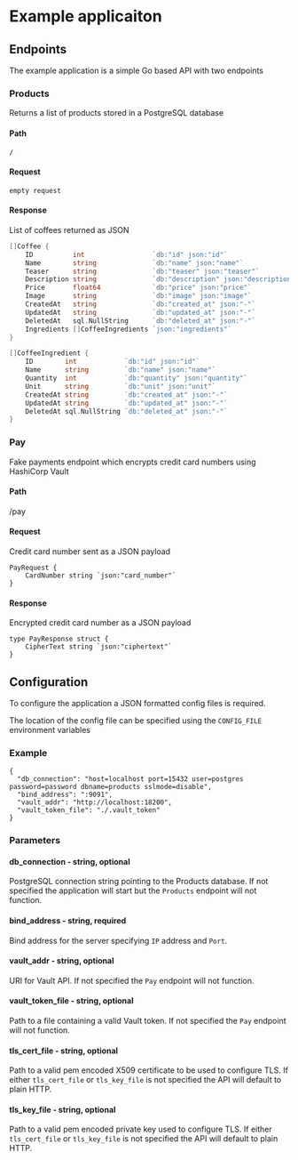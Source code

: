 # Example applicaiton

## Endpoints

The example application is a simple Go based API with two endpoints

### Products

Returns a list of products stored in a PostgreSQL database

#### Path 

```
/ 
```

#### Request

```
empty request
```

#### Response
List of coffees returned as JSON

```go
[]Coffee {
	ID          int                 `db:"id" json:"id"`
	Name        string              `db:"name" json:"name"`
	Teaser      string              `db:"teaser" json:"teaser"`
	Description string              `db:"description" json:"description"`
	Price       float64             `db:"price" json:"price"`
	Image       string              `db:"image" json:"image"`
	CreatedAt   string              `db:"created_at" json:"-"`
	UpdatedAt   string              `db:"updated_at" json:"-"`
	DeletedAt   sql.NullString      `db:"deleted_at" json:"-"`
	Ingredients []CoffeeIngredients `json:"ingredients"`
}

[]CoffeeIngredient {
	ID        int            `db:"id" json:"id"`
	Name      string         `db:"name" json:"name"`
	Quantity  int            `db:"quantity" json:"quantity"`
	Unit      string         `db:"unit" json:"unit"`
	CreatedAt string         `db:"created_at" json:"-"`
	UpdatedAt string         `db:"updated_at" json:"-"`
	DeletedAt sql.NullString `db:"deleted_at" json:"-"`
}
```

### Pay
Fake payments endpoint which encrypts credit card numbers using HashiCorp Vault

#### Path
/pay

#### Request
Credit card number sent as a JSON payload

```
PayRequest {
	CardNumber string `json:"card_number"`
}
```

#### Response
Encrypted credit card number as a JSON payload

```
type PayResponse struct {
	CipherText string `json:"ciphertext"`
}
```

## Configuration

To configure the application a JSON formatted config files is required.

The location of the config file can be specified using the `CONFIG_FILE` environment variables

### Example

```
{
  "db_connection": "host=localhost port=15432 user=postgres password=password dbname=products sslmode=disable",
  "bind_address": ":9091",
  "vault_addr": "http://localhost:18200",
  "vault_token_file": "./.vault_token"
}
```

### Parameters

#### db_connection - string, optional
PostgreSQL connection string pointing to the Products database. If not specified the application will start but the `Products` endpoint will not 
function.

#### bind_address - string, required
Bind address for the server specifying `IP` address and `Port`.

#### vault_addr - string, optional
URI for Vault API. If not specified the `Pay` endpoint will not function.

#### vault_token_file - string, optional
Path to a file containing a valid Vault token. If not specified the `Pay` endpoint will not function.

#### tls_cert_file - string, optional
Path to a valid pem encoded X509 certificate to be used to configure TLS. If either `tls_cert_file` or `tls_key_file` is not 
specified the API will default to plain HTTP.

#### tls_key_file - string, optional
Path to a valid pem encoded private key used to configure TLS. If either `tls_cert_file` or `tls_key_file` is not 
specified the API will default to plain HTTP.